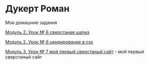 

# Дукерт Роман
Мои домашние задания

[Модуль 2. Урок № 6 сверстаная шапка](https://dukert-roman.github.io/head/ " сверстаная шапка ")

[Модуль 2. Урок № 6 ценрирование в css](Dukert-Roman.github.io/lesson_6BoxInCentr/ "ценрирование css")

[Модуль 3. Урок № 7 мой первый сверстаный сайт](Dukert-Roman.github.io/lesson_7/src/) - мой первый сверстаный сайт
